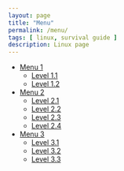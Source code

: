 ```yaml
---
layout: page
title: "Menu"
permalink: /menu/
tags: [ linux, survival guide ]
description: Linux page
---
```


<ul id="menu">
	<li><a href="#">Menu 1</a>
		<ul>
			<li><a href="#">Level 1.1</a></li>
			<li><a href="#">Level 1.2</a></li>
		</ul>
	</li><li><a href="#">Menu 2</a>
		<ul>
			<li><a href="#">Level 2.1</a></li>
			<li><a href="#">Level 2.2</a></li>
			<li><a href="#">Level 2.3</a></li>
			<li><a href="#">Level 2.4</a></li>
		</ul>
	</li><li><a href="#">Menu 3</a>
		<ul>
			<li><a href="#">Level 3.1</a></li>
			<li><a href="#">Level 3.2</a></li>
			<li><a href="#">Level 3.3</a></li>
		</ul>
	</li>
</ul>